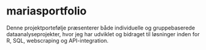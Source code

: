 # mariasportfolio
Denne projektportefølje præsenterer både individuelle og gruppebaserede dataanalyseprojekter, hvor jeg har udviklet og bidraget til løsninger inden for R, SQL, webscraping og API-integration. 
